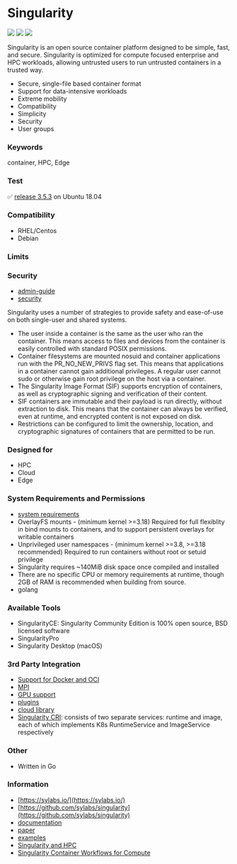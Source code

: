 # Singularity
<img src="https://img.shields.io/github/stars/sylabs/singularity">
<img src="https://img.shields.io/github/forks/sylabs/singularity">
<img src="https://img.shields.io/github/issues/sylabs/singularity">

Singularity is an open source container platform designed to be simple, fast, and secure. Singularity is optimized for compute focused enterprise and HPC workloads, allowing untrusted users to run untrusted containers in a trusted way.

- Secure, single-file based container format
- Support for data-intensive workloads
- Extreme mobility
- Compatibility
- Simplicity
- Security
- User groups 

### Keywords
container, HPC, Edge

### Test
✅ [release 3.5.3](https://github.com/sylabs/singularity/releases/tag/v3.5.3) on Ubuntu 18.04

### Compatibility
- RHEL/Centos
- Debian

### Limits


### Security
- [admin-guide](https://sylabs.io/guides/3.5/admin-guide/admin_quickstart.html#singularity-security)
- [security](https://sylabs.io/guides/3.5/admin-guide/security.html)

Singularity uses a number of strategies to provide safety and ease-of-use on both single-user and shared systems.
- The user inside a container is the same as the user who ran the container. This means access to files and devices from the container is easily controlled with standard POSIX permissions.
- Container filesystems are mounted nosuid and container applications run with the PR_NO_NEW_PRIVS flag set. This means that applications in a container cannot gain additional privileges. A regular user cannot sudo or otherwise gain root privilege on the host via a container.
- The Singularity Image Format (SIF) supports encryption of containers, as well as cryptographic signing and verification of their content.
- SIF containers are immutable and their payload is run directly, without extraction to disk. This means that the container can always be verified, even at runtime, and encrypted content is not exposed on disk.
- Restrictions can be configured to limit the ownership, location, and cryptographic signatures of containers that are permitted to be run.

### Designed for
- HPC
- Cloud
- Edge

### System Requirements and Permissions
- [system requirements](https://sylabs.io/guides/3.5/admin-guide/installation.html#system-requirements)
- OverlayFS mounts - (minimum kernel >=3.18) Required for full flexiblity in bind mounts to containers, and to support persistent overlays for writable containers
- Unprivileged user namespaces - (minimum kernel >=3.8, >=3.18 recommended) Required to run containers without root or setuid privilege
- Singularity requires ~140MiB disk space once compiled and installed
- There are no specific CPU or memory requirements at runtime, though 2GB of RAM is recommended when building from source.
- golang

### Available Tools
- SingularityCE: Singularity Community Edition is 100% open source, BSD licensed software
- SingularityPro
- Singularity Desktop (macOS)

### 3rd Party Integration
- [Support for Docker and OCI](https://sylabs.io/guides/3.5/user-guide/singularity_and_docker.html)
- [MPI](https://sylabs.io/guides/3.5/user-guide/mpi.html)
- [GPU support](https://sylabs.io/guides/3.5/user-guide/gpu.html)
- [plugins](https://sylabs.io/guides/3.5/user-guide/plugins.html)
- [cloud library](https://sylabs.io/guides/3.5/user-guide/cloud_library.html)
- [Singularity CRI](https://github.com/sylabs/singularity-cri): consists of two separate services: runtime and image, each of which implements K8s RuntimeService and ImageService respectively

### Other
- Written in Go

### Information
- [https://sylabs.io/](https://sylabs.io/)
- [https://github.com/sylabs/singularity](https://github.com/sylabs/singularity)
- [documentation](https://sylabs.io/docs/)
- [paper](/papers/Singularity_2018_Year-End_White_Paper_FINAL.pdf)
- [examples](https://github.com/sylabs/examples)
- [Singularity and HPC](https://singularity.lbl.gov/docs-hpc)
- [Singularity Container Workflows for Compute](http://www.hpcadvisorycouncil.com/events/2019/stanford-workshop/pdf/DayOne_Thursday_14Feb_2019/G_Kurtzer_Sylabs_Singularity_Thursday_02142019.pdf)